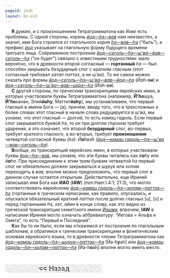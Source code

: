 ```yaml
---
pageid: jhvh
layout: bn-old
---
```



<p>     <strong>Я</strong> думаю, и с произношением Тетраграмматона как <em>Яхве</em> есть проблемы. С одной стороны, корень <a href="javascript:popUp%20(&#39;img/jhv.gif&#39;,%20120,%2054,%20&#39;&#39;)"><em>йод—hэ—вав</em></a> нам неизвестен, а значит, имя Бога строится от глагольного корня <a href="javascript:popUp%20(&#39;img/hvh.gif&#39;,%20120,%2054,%20&#39;&#39;)"><em>hэ—вав—hэ</em></a> (“быть”), а префикс <a href="javascript:popUp%20(&#39;img/j.gif&#39;,%2040,%2050,%20&#39;&#39;)"><em>йод</em></a> указывает на глагольную форму будущего времени третьего лица. Современное построение <a href="javascript:popUp%20(&#39;img/jehveh.gif&#39;,%20150,%2068,%20&#39;&#39;)"><em>йод—сеголь—hэ—ш'ва—вав—сеголь—hэ</em></a> (“он будет”) связано с известными трудностями: мало вероятно, что в древности второй согласный — <strong>гортанный</strong> <em>hэ</em> — был способен закрывать безударный слог с кратким гласным (этот согласный требовал <em>хатап паттах</em>, а не <em>ш'ва</em>). То же самое можно сказать про формы <a href="javascript:popUp%20(&#39;img/jahvih.gif&#39;,%20150,%2068,%20&#39;&#39;)"><em>йод—сеголь—hэ—ш'ва—вав—йод—hэ</em></a> (<em>Йаh-в<strong>и</strong></em>) и <a href="javascript:popUp%20(&#39;img/jahveh.gif&#39;,%20150,%2068,%20&#39;&#39;)"><em>йод—сеголь—hэ—ш'ва—вав—церэ—hэ</em></a> (<em>Йаh-в<strong>э</strong></em>).<br />
     <strong>С</strong> другой стороны, по греческим транскрипциям еврейских имен, в которых участвовали буквы Тетраграмматона (например, <strong>Й'hо</strong>шуа, <strong>Й'hо</strong>ханан, Элий<strong>йаhу</strong>, Маттит<strong>йаhу</strong>), мы устанавливаем, что первый гласный в имени Бога — [a]; причем, ввиду того, что в трехсложных и более словах этот гласный в начале слова редуцируется в <em>ш'ва</em>, мы узнаем, что этот гласный — долгий, то есть <em>камац гадоль</em>. Если первый слог закрывается буквой <em>hэ</em>, то он при долгом гласном требует ударения, а это означает, что второй <strong>безударный</strong> слог, во-первых, требует краткого гласного, а во-вторых, требует <strong>произношения</strong> четвертой согласной буквы (<em>hэ</em>): <em>Й<strong>a</strong>hвэh</em> (<a href="javascript:popUp%20(&#39;img/jahveh1.gif&#39;,%20150,%2068,%20&#39;&#39;)"><em>йод—камац гадоль—hэ—ш'ва—вав—сеголь—hэ</em></a>).<br />
     <strong>В</strong>ообще, из транскрипций еврейских имен, в которых участвовали буквы <a href="javascript:popUp%20(&#39;img/jhv.gif&#39;,%20120,%2054,%20&#39;&#39;)">йод—hэ—вав</a>, мы узнаем, что эти буквы читались как <em>й<strong>а</strong>hу</em> или <em>й<strong>а</strong>hо</em>. При присоединении к этим трем буквам четвертой <em>hэ</em> первый слог не обязательно должен закрываться и <em>шурук</em> или <em>холам</em> переходить в <em>вав</em>; вполне можно предположить, что первый слог в данном случае остается открытым. Действительно, еще Ириней записывал имя Бога как <strong>ИАО</strong> (<strong>IAW</strong>) (<em>Iren.</em>Haer.I.4:1; 21:3), что могло соответствовать еврейскому <a href="javascript:popUp%20(&#39;img/jahoah.gif&#39;,%20150,%2068,%20&#39;&#39;)"><em>йод—камац гадоль—hэ—холам—паттах—hэ</em></a> (гортанные в греческом написании, как правило, опускались, и опускался обязательный краткий <em>паттах</em> после долгих гласных [u], [o] и перед гортанными <em>hэ</em>, <em>хэт</em>, <em>айин</em> в конце слова, как это видно из греческой транскрипции семитского имени <a href="javascript:popUp%20(&#39;img/jes-jes.gif&#39;,%20450,%2064,%20&#39;&#39;)">Йэш<strong>у</strong>а</a>; впрочем, <strong>IAW</strong> в написании Иринея могло означать аббревиатуру: “Иегова = Альфа и Омега”, то есть “Первый и Последний”.<br />
     <strong>К</strong>ак бы то ни было, если мы откажемся от построения по глагольным шаблонам, а обратимся к греческим транскрипциям и фонетическим основам еврейского языка, то в древности чтение Тетраграмматона как <a href="javascript:popUp%20(&#39;img/jahuah.gif&#39;,%20150,%2068,%20&#39;&#39;)"><em>йод—камац гадоль—hэ—шурук—паттах—hэ</em></a> [Йа-h<strong>у</strong>аh] или <a href="javascript:popUp%20(&#39;img/jahoah.gif&#39;,%20150,%2068,%20&#39;&#39;)"><em>йод—камац гадоль—hэ—холам—паттах—hэ</em></a> [Йа-h<strong>o</strong>аh] вполне могло иметь место.</p>
<p> </p>

<a href="8a.htm#jhvh"><img src="img/bad.gif" width="305" height="27" alt="Назад" /></a>



